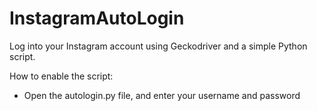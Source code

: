 # InstagramAutoLogin
Log into your Instagram account using Geckodriver and a simple Python script.

How to enable the script:
  - Open the autologin.py file, and enter your username and password
  
  
